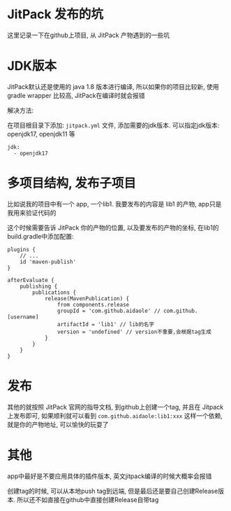 # JitPack 发布的坑

这里记录一下在github上项目, 从 JitPack 产物遇到的一些坑

# JDK版本

JitPack默认还是使用的 java 1.8 版本进行编译, 所以如果你的项目比较新, 使用 gradle wrapper 比较高, JitPack在编译时就会报错

解决方法:

在项目根目录下添加: `jitpack.yml` 文件, 添加需要的jdk版本. 可以指定jdk版本: openjdk17, openjdk11 等

```
jdk:
  - openjdk17
```

# 多项目结构, 发布子项目

比如说我的项目中有一个 app, 一个lib1. 我要发布的内容是 lib1 的产物, app只是我用来验证代码的

这个时候需要告诉 JitPack 你的产物的位置, 以及要发布的产物的坐标, 在lib1的build.gradle中添加配置:

```
plugins {
    // ...
    id 'maven-publish'
}

afterEvaluate {
    publishing {
        publications {
            release(MavenPublication) {
                from components.release
                groupId = 'com.github.aidaole' // com.github.[username]
                artifactId = 'lib1' // lib的名字
                version = 'undefined' // version不重要,会根据tag生成
            }
        }
    }
}
```

# 发布

其他的就按照 JitPack 官网的指导文档, 到github上创建一个tag, 并且在 Jitpack 上发布即可, 如果顺利就可以看到 `com.github.aidaole:lib1:xxx` 这样一个依赖, 就是你的产物地址, 可以愉快的玩耍了


# 其他

app中最好是不要应用具体的插件版本, 英文jitpack编译的时候大概率会报错

创建tag的时候, 可以从本地push tag到远端, 但是最后还是要自己创建Release版本. 所以还不如直接在github中直接创建Release自带tag